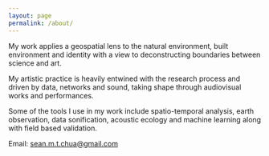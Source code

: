 ```yaml
---
layout: page
permalink: /about/
---
```


My work applies a geospatial lens to the natural environment, built environment and identity with a view to deconstructing boundaries between science and art.

My artistic practice is heavily entwined with the research process and driven by data, networks and sound, taking shape through audiovisual works and performances. 

Some of the tools I use in my work include spatio-temporal analysis, earth observation, data sonification, acoustic ecology and machine learning along with field based validation.

Email: [sean.m.t.chua@gmail.com](mailto:sean.m.t.chua@gmail.com)
